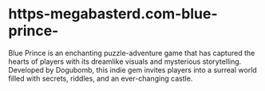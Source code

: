 # https-megabasterd.com-blue-prince-
Blue Prince is an enchanting puzzle-adventure game that has captured the hearts of players with its dreamlike visuals and mysterious storytelling. Developed by Dogubomb, this indie gem invites players into a surreal world filled with secrets, riddles, and an ever-changing castle.

